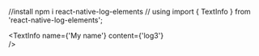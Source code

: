 //install 
npm i react-native-log-elements
 // using
 import { TextInfo } from 'react-native-log-elements';

 <TextInfo
  name={'My name'}
  content={'log3'}  
 />